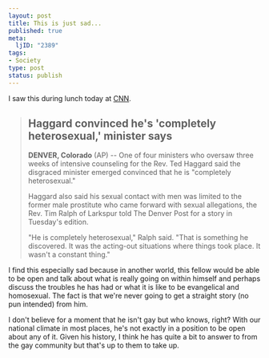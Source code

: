```yaml
--- 
layout: post
title: This is just sad...
published: true
meta: 
  ljID: "2389"
tags: 
- Society
type: post
status: publish
---
```

I saw this during lunch today at <a href="http://www.cnn.com/2007/US/02/06/haggard.ap/index.html">CNN</a>.
<blockquote>
<h2> Haggard convinced he's 'completely heterosexual,' minister says</h2>
<strong>DENVER, Colorado</strong> (AP) -- One of four ministers who oversaw three weeks of intensive counseling for the Rev. Ted Haggard said the disgraced minister emerged convinced that he is "completely heterosexual."

Haggard also said his sexual contact with men was limited to the former male prostitute who came forward with sexual allegations, the Rev. Tim Ralph of Larkspur told The Denver Post for a story in Tuesday's edition.

"He is completely heterosexual," Ralph said. "That is something he discovered. It was the acting-out situations where things took place. It wasn't a constant thing."</blockquote>
I find this especially sad because in another world, this fellow would be able to be open and talk about what is really going on within himself and perhaps discuss the troubles he has had or what it is like to be evangelical and homosexual. The fact is that we're never going to get a straight story (no pun intended) from him.

I don't believe for a moment that he isn't gay but who knows, right? With our national climate in most places, he's not exactly in a position to be open about any of it. Given his history, I think he has quite a bit to answer to from the gay community but that's up to them to take up.
